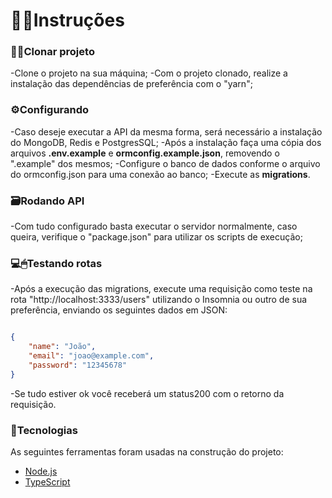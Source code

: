 # 👨‍🏫Instruções

### 👨‍💻Clonar projeto

-Clone o projeto na sua máquina; 
-Com o projeto clonado, realize a instalação das dependências de preferência com o "yarn";

### ⚙Configurando 

-Caso deseje executar a API da mesma forma, será necessário a instalação do MongoDB, Redis e PostgresSQL;
-Após a instalação faça uma cópia dos arquivos <b>.env.example</b> e <b>ormconfig.example.json</b>, removendo o ".example" dos mesmos;
-Configure o banco de dados conforme o arquivo do ormconfig.json para uma conexão ao banco;
-Execute as <b>migrations</b>.

### 🗃Rodando API

-Com tudo configurado basta executar o servidor normalmente, caso queira, verifique o "package.json" para utilizar os scripts de execução;

### 💻🖱Testando rotas

-Após a execução das migrations, execute uma requisição como teste na rota "http://localhost:3333/users" utilizando o Insomnia ou outro de sua preferência, enviando os seguintes dados em JSON:

```JSON

{
	"name": "João",
	"email": "joao@example.com",
	"password": "12345678"
} 

```

-Se tudo estiver ok você receberá um status200 com o retorno da requisição.

### 🔗Tecnologias

As seguintes ferramentas foram usadas na construção do projeto:

- [Node.js](https://nodejs.org/en/)
- [TypeScript](https://www.typescriptlang.org/)



